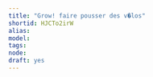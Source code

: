 ```yaml
---
title: "Grow! faire pousser des v�los"
shortid: HJCTo2irW
alias: 
model: 
tags: 
node: 
draft: yes
--- 
```

 